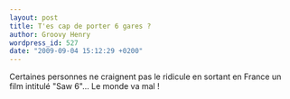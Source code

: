 ```yaml
---
layout: post
title: T'es cap de porter 6 gares ?
author: Groovy Henry
wordpress_id: 527
date: "2009-09-04 15:12:29 +0200"
---
```


Certaines personnes ne craignent pas le ridicule en sortant en France un film
intitulé "Saw 6"… Le monde va mal !
